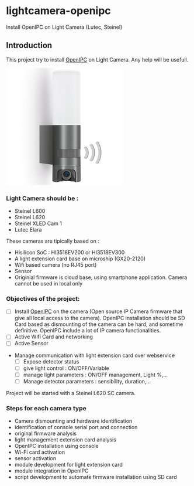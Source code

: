 # lightcamera-openipc
Install OpenIPC on Light Camera (Lutec, Steinel)

## Introduction

This project try to install [OpenIPC](https://openipc.org/) on Light Camera. Any help will be usefull.

![Steinel L620](/ressource/steinel-l-620-cam-sc-small.jpg)

### Light Camera should be :
- Steinel L600
- Steinel L620
- Steinel XLED Cam 1
- Lutec Elara

These cameras are tipically based on :
- Hisilicon SoC : HI3518EV200 or HI3518EV300
- A light extension card base on microship (GX20-2120)
- Wifi based camera (no RJ45 port)
- Sensor
- Originial firmware is cloud base, using smartphone application. Camera cannot be used in local only




### Objectives of the project:
- [ ] Install [OpenIPC](https://openipc.org/) on the camera (Open source IP Camera firmware that give all local access to the camera). OpenIPC installation should be SD Card based as dismounting of the camera can be hard, and sometime definitive. OpenIPC include a lot of IP camera functionalities.
- [ ] Active Wifi Card and networking
- [ ] Active Sensor
- Manage communication with light extension card over webservice
    - [ ] Expose detector status
    - [ ] give light control : ON/OFF/Variable
    - [ ] manage light parameters : ON/OFF management, Light %,...
    - [ ] Manage detector parameters : sensibility, duration,...

Project will be started with a Steinel L620 SC camera.

### Steps for each camera type

- Camera dismounting and hardware identification
- identification of console serial port and connection
- original firmware analysis
- light management extension card analysis
- OpenIPC installation using console
- Wi-Fi card activation
- sensor activation
- module development for light extension card
- module integration in OpenIPC
- script development to automate firmware installation using SD card







